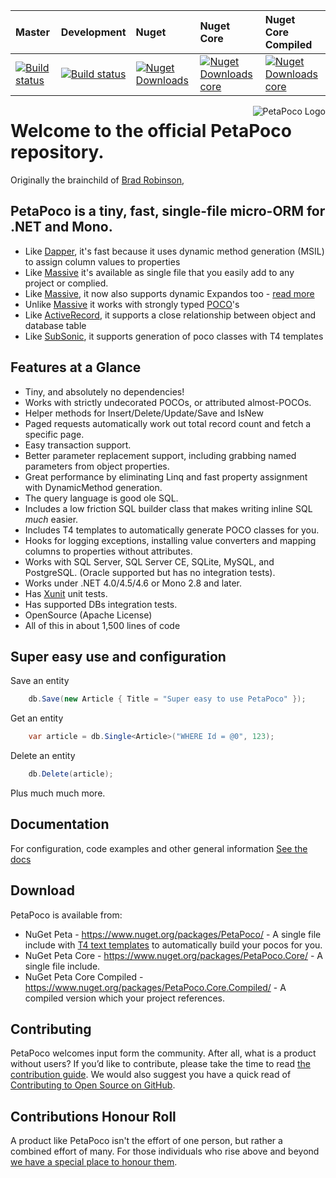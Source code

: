 |Master|Development|Nuget|Nuget Core|Nuget Core Compiled|
|:-----|:----------|:----|:---------|:------------------|
|[![Build status](https://ci.appveyor.com/api/projects/status/1vodaox1reremsvj/branch/master?svg=true)](https://ci.appveyor.com/project/collaboratingplatypus/petapoco/branch/master)|[![Build status](https://ci.appveyor.com/api/projects/status/1vodaox1reremsvj/branch/development?svg=true)](https://ci.appveyor.com/project/collaboratingplatypus/petapoco/branch/development)|[![Nuget Downloads](https://img.shields.io/nuget/dt/PetaPoco.svg)](https://img.shields.io/nuget/dt/PetaPoco.svg)|[![Nuget Downloads core](https://img.shields.io/nuget/dt/PetaPoco.Core.svg)](https://img.shields.io/nuget/dt/PetaPoco.Core.svg)|[![Nuget Downloads core](https://img.shields.io/nuget/dt/PetaPoco.Core.Compiled.svg)](https://img.shields.io/nuget/dt/PetaPoco.Core.Compiled.svg)

<img align="right" alt="PetaPoco Logo" src="https://raw.githubusercontent.com/CollaboratingPlatypus/PetaPoco/master/Media/Logo2/PetaPocoLogo2_256.png">

# Welcome to the official PetaPoco repository.

Originally the brainchild of [Brad Robinson],

## PetaPoco is a tiny, fast, single-file micro-ORM for .NET and Mono.

* Like [Dapper], it's fast because it uses dynamic method generation (MSIL) to assign column values to properties
* Like [Massive] it's available as single file that you easily add to any project or complied.
* Like [Massive], it now also supports dynamic Expandos too - [read more](http://www.toptensoftware.com/blog/posts/104-PetaPoco-Not-So-Poco-or-adding-support-for-dynamic)
* Unlike [Massive] it works with strongly typed [POCO]'s
* Like [ActiveRecord], it supports a close relationship between object and database table
* Like [SubSonic], it supports generation of poco classes with T4 templates

## Features at a Glance

* Tiny, and absolutely no dependencies!
* Works with strictly undecorated POCOs, or attributed almost-POCOs.
* Helper methods for Insert/Delete/Update/Save and IsNew
* Paged requests automatically work out total record count and fetch a specific page.
* Easy transaction support.
* Better parameter replacement support, including grabbing named parameters from object properties.
* Great performance by eliminating Linq and fast property assignment with DynamicMethod generation.
* The query language is good ole SQL.
* Includes a low friction SQL builder class that makes writing inline SQL *much* easier.
* Includes T4 templates to automatically generate POCO classes for you.
* Hooks for logging exceptions, installing value converters and mapping columns to properties without attributes.
* Works with SQL Server, SQL Server CE, SQLite, MySQL, and PostgreSQL. (Oracle supported but has no integration tests).
* Works under .NET 4.0/4.5/4.6 or Mono 2.8 and later.
* Has [Xunit] unit tests.
* Has supported DBs integration tests.
* OpenSource (Apache License)
* All of this in about 1,500 lines of code

## Super easy use and configuration

Save an entity
```c#
    db.Save(new Article { Title = "Super easy to use PetaPoco" });
```

Get an entity
```c#
    var article = db.Single<Article>("WHERE Id = @0", 123);
```

Delete an entity
```c#
    db.Delete(article);
```

Plus much much more.

## Documentation

For configuration, code examples and other general information [See the docs]

## Download

PetaPoco is available from:

* NuGet Peta - <https://www.nuget.org/packages/PetaPoco/> - A single file include with [T4 text templates](https://msdn.microsoft.com/en-us/library/bb126445.aspx) to automatically build your pocos for you.
* NuGet Peta Core - <https://www.nuget.org/packages/PetaPoco.Core/> - A single file include.
* NuGet Peta Core Compiled - <https://www.nuget.org/packages/PetaPoco.Core.Compiled/> - A compiled version which your project references.

[Brad Robinson]:http://www.toptensoftware.com/
[Massive]:https://github.com/FransBouma/Massive
[Dapper]:https://github.com/StackExchange/dapper-dot-net
[SubSonic]:http://subsonic.github.io/
[ActiveRecord]:http://guides.rubyonrails.org/active_record_basics.html
[POCO]:http://en.wikipedia.org/wiki/Plain_Old_CLR_Object
[CodingHorror]:http://www.subsonicproject.com/docs/CodingHorror
[XUnit]:https://github.com/xunit/xunit
[See the docs]:https://github.com/CollaboratingPlatypus/PetaPoco/wiki
[the contribution guide]:./contributing.md
[Contributing to Open Source on GitHub]:https://guides.github.com/activities/contributing-to-open-source/
[we have a special place to honour them]:./honourRoll.md

## Contributing

PetaPoco welcomes input form the community. After all, what is a product without users? If you’d like to contribute, please take the time to read [the contribution guide]. We would also suggest you have a quick read of [Contributing to Open Source on GitHub].

## Contributions Honour Roll

A product like PetaPoco isn't the effort of one person, but rather a combined effort of many. For those individuals who rise above and beyond [we have a special place to honour them].
